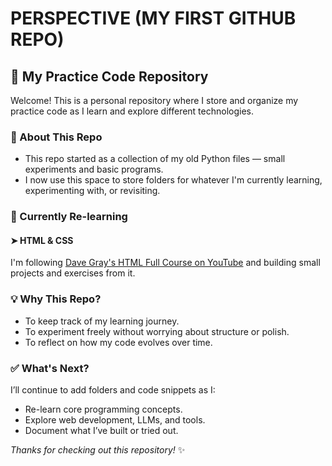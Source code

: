 # PERSPECTIVE (MY FIRST GITHUB REPO)

## 📁 My Practice Code Repository

Welcome! This is a personal repository where I store and organize my practice code as I learn and explore different technologies.

### 📌 About This Repo

- This repo started as a collection of my old Python files — small experiments and basic programs.
- I now use this space to store folders for whatever I'm currently learning, experimenting with, or revisiting.

### 🧠 Currently Re-learning

#### ➤ HTML & CSS
I'm following [Dave Gray's HTML Full Course on YouTube](https://www.youtube.com/watch?v=mJgBOIoGihA) and building small projects and exercises from it. 


### 💡 Why This Repo?

- To keep track of my learning journey.
- To experiment freely without worrying about structure or polish.
- To reflect on how my code evolves over time.

### ✅ What's Next?

I’ll continue to add folders and code snippets as I:
- Re-learn core programming concepts.
- Explore web development, LLMs, and tools.
- Document what I’ve built or tried out.

*Thanks for checking out this repository!* ✨

